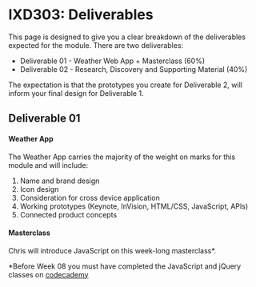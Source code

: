 IXD303: Deliverables
====================

This page is designed to give you a clear breakdown of the deliverables expected for the module. There are two deliverables:

+ Deliverable 01 - Weather Web App + Masterclass (60%)
+ Deliverable 02 - Research, Discovery and Supporting Material (40%)

The expectation is that the prototypes you create for Deliverable 2, will inform your final design for Deliverable 1.

## Deliverable 01
#### Weather App
The Weather App carries the majority of the weight on marks for this module and will include:
1. Name and brand design
2. Icon design
3. Consideration for cross device application
4. Working prototypes (Keynote, InVision, HTML/CSS, JavaScript, APIs)
5. Connected product concepts

#### Masterclass
Chris will introduce JavaScript on this week-long masterclass*.

*Before Week 08 you must have completed the JavaScript and jQuery classes on [codecademy](https://www.codecademy.com)

